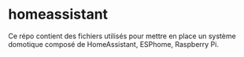 # homeassistant

Ce répo contient des fichiers utilisés pour mettre en place un système domotique composé de HomeAssistant, ESPhome, Raspberry Pi.
